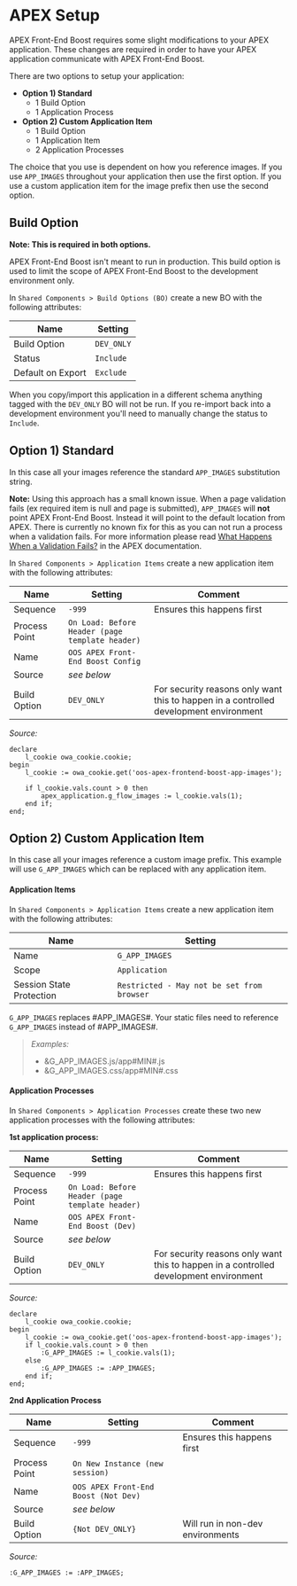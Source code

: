 # APEX Setup

APEX Front-End Boost requires some slight modifications to your APEX application. These changes are required in order to have your APEX application communicate with APEX Front-End Boost.

There are two options to setup your application:
- **Option 1) Standard**
    - 1 Build Option
    - 1 Application Process
- **Option 2) Custom Application Item**
    - 1 Build Option
    - 1 Application Item
    - 2 Application Processes

The choice that you use is dependent on how you reference images. If you use `APP_IMAGES` throughout your application then use the first option. If you use a custom application item for the image prefix then use the second option.

## Build Option
**Note: This is required in both options.**

APEX Front-End Boost isn't meant to run in production. This build option is used to limit the scope of APEX Front-End Boost to the development environment only.

In `Shared Components > Build Options (BO)` create a new BO with the following attributes:

Name | Setting
--- | ---
Build Option | `DEV_ONLY`
Status | `Include`
Default on Export | `Exclude`

When you copy/import this application in a different schema anything tagged with the `DEV_ONLY` BO will not be run. If you re-import back into a development environment you'll need to manually change the status to `Include`.

## Option 1) Standard
In this case all your images reference the standard `APP_IMAGES` substitution string.

**Note:** Using this approach has a small known issue. When a page validation fails (ex required item is null and page is submitted), `APP_IMAGES` will **not** point APEX Front-End Boost. Instead it will point to the default location from APEX. There is currently no known fix for this as you can not run a process when a validation fails. For more information please read [What Happens When a Validation Fails?](https://docs.oracle.com/database/121/HTMDB/bldr_validate.htm#HTMDB29158) in the APEX documentation.

In `Shared Components > Application Items` create a new application item with the following attributes:

Name | Setting | Comment
--- | --- | ---
Sequence | `-999` | Ensures this happens first
Process Point | `On Load: Before Header (page template header)` |
Name | `OOS APEX Front-End Boost Config` |
Source | *see below* |
Build Option | `DEV_ONLY` | For security reasons only want this to happen in a controlled development environment

*Source:*
```plsql
declare
    l_cookie owa_cookie.cookie;
begin
    l_cookie := owa_cookie.get('oos-apex-frontend-boost-app-images');

    if l_cookie.vals.count > 0 then
        apex_application.g_flow_images := l_cookie.vals(1);
    end if;
end;
```

## Option 2) Custom Application Item
In this case all your images reference a custom image prefix. This example will use `G_APP_IMAGES` which can be replaced with any application item.

#### Application Items
In `Shared Components > Application Items` create a new application item with the following attributes:

Name | Setting
--- | ---
Name | `G_APP_IMAGES`
Scope | `Application`
Session State Protection | `Restricted - May not be set from browser`

`G_APP_IMAGES` replaces #APP_IMAGES#. Your static files need to reference `G_APP_IMAGES` instead of #APP_IMAGES#.
> *Examples:*  
> - &G_APP_IMAGES.js/app#MIN#.js  
> - &G_APP_IMAGES.css/app#MIN#.css

#### Application Processes
In `Shared Components > Application Processes` create these two new application processes with the following attributes:

**1st application process:**

Name | Setting | Comment
--- | --- | ---
Sequence | `-999` | Ensures this happens first
Process Point | `On Load: Before Header (page template header)` |
Name | `OOS APEX Front-End Boost (Dev)` |
Source | *see below* |
Build Option | `DEV_ONLY` | For security reasons only want this to happen in a controlled development environment

*Source:*
```plsql
declare
    l_cookie owa_cookie.cookie;
begin
    l_cookie := owa_cookie.get('oos-apex-frontend-boost-app-images');
    if l_cookie.vals.count > 0 then
        :G_APP_IMAGES := l_cookie.vals(1);
    else
        :G_APP_IMAGES := :APP_IMAGES;
    end if;
end;
```

**2nd Application Process**

Name | Setting | Comment
--- | --- | ---
Sequence | `-999` | Ensures this happens first
Process Point | `On New Instance (new session)` |
Name | `OOS APEX Front-End Boost (Not Dev)` |
Source | *see below* |
Build Option | `{Not DEV_ONLY} ` | Will run in non-dev environments

*Source:*
```plsql
:G_APP_IMAGES := :APP_IMAGES;
```
